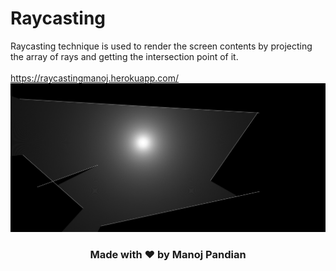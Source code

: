 # Raycasting
Raycasting technique is used to render the screen contents by projecting the array of rays and getting the intersection point of it.
<br>
<br>
https://raycastingmanoj.herokuapp.com/
<img src="raycasting_preview.png">

<h3 style="text-align:center;">Made with ♥️ by Manoj Pandian</h3>
